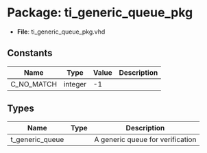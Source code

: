 # Package: ti_generic_queue_pkg

- **File**: ti_generic_queue_pkg.vhd
## Constants

| Name       | Type    | Value | Description |
| ---------- | ------- | ----- | ----------- |
| C_NO_MATCH | integer |  -1   |             |
## Types

| Name            | Type | Description                        |
| --------------- | ---- | ---------------------------------- |
| t_generic_queue |      |  A generic queue for verification  |
